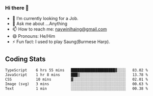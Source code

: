 ### Hi there 👋

- 🔭 I’m currently looking for a Job.
- 💬 Ask me about ...Anything
- 📫 How to reach me: naywinlhaing@gmail.com
- 😄 Pronouns: He/Him
- ⚡ Fun fact: I used to play Saung(Burmese Harp).


## Coding Stats
<!--START_SECTION:waka-->

```txt
TypeScript    6 hrs 55 mins   ████████████████████▓░░░░   83.02 %
JavaScript    1 hr 8 mins     ███▒░░░░░░░░░░░░░░░░░░░░░   13.78 %
CSS           10 mins         ▓░░░░░░░░░░░░░░░░░░░░░░░░   02.01 %
Image (svg)   3 mins          ░░░░░░░░░░░░░░░░░░░░░░░░░   00.63 %
Text          1 min           ░░░░░░░░░░░░░░░░░░░░░░░░░   00.38 %
```

<!--END_SECTION:waka-->

